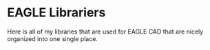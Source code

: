 EAGLE Librariers
================

Here is all of my libraries that are used for EAGLE CAD that are nicely organized into one single place.
